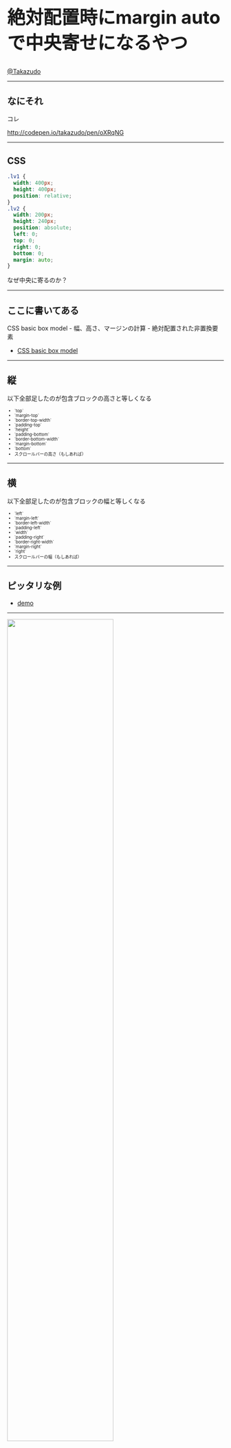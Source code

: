 <h1 style="line-height:1.4;font-size:3em">絶対配置時にmargin autoで中央寄せになるやつ</h1>

<p style="margin-bottom:0;padding-bottom:0"><a href="https://twitter.com/Takazudo">@Takazudo</a></p>

----

## なにそれ

コレ

http://codepen.io/takazudo/pen/oXRqNG

----

## CSS

```css
.lv1 {
  width: 400px;
  height: 400px;
  position: relative;
}
.lv2 {
  width: 200px;
  height: 240px;
  position: absolute;
  left: 0;
  top: 0;
  right: 0;
  bottom: 0;
  margin: auto;
}
```

なぜ中央に寄るのか？

----

## ここに書いてある

CSS basic box model - 幅、高さ、マージンの計算 - 絶対配置された非置換要素

* [CSS basic box model](http://www.w3.org/TR/css3-box/#abs-non-replaced-width)

----

## 縦

以下全部足したのが包含ブロックの高さと等しくなる

<ul style="font-size:.7em">
<li>`top`</li>
<li>`margin-top`</li>
<li>`border-top-width`</li>
<li>`padding-top`</li>
<li>`height`</li>
<li>`padding-bottom`</li>
<li>`border-bottom-width`</li>
<li>`margin-bottom`</li>
<li>`bottom`</li>
<li>スクロールバーの高さ（もしあれば）</li>
</ul>

----

## 横

以下全部足したのが包含ブロックの幅と等しくなる

<ul style="font-size:.7em">
<li>`left`</li>
<li>`margin-left`</li>
<li>`border-left-width`</li>
<li>`padding-left`</li>
<li>`width`</li>
<li>`padding-right`</li>
<li>`border-right-width`</li>
<li>`margin-right`</li>
<li>`right`</li>
<li>スクロールバーの幅（もしあれば）</li>
</ul>

----

## ピッタリな例

* [demo](http://codepen.io/takazudo/pen/NqVYyW)

---

<img style="width:70%" src="myAdditions/imgs/auto.png" class="x-nodeco">

---

<img style="width:70%" src="myAdditions/imgs/auto_2.png" class="x-nodeco">

----

## 飛び出てる例

* [demo](http://codepen.io/takazudo/pen/eNaMVg)

---

<img style="width:65%" src="myAdditions/imgs/auto_3.png" class="x-nodeco">

----

## 上下左右marginがauto

* [demo](http://codepen.io/takazudo/pen/oXRqNG)

---

<img style="width:70%" src="myAdditions/imgs/auto_4.png" class="x-nodeco">

`top`、`bottom`は`0`

---

<img style="width:70%" src="myAdditions/imgs/auto_5.png" class="x-nodeco">

`left`、`right`は`0`

----

## top, bottomが0以外の場合

---

<img style="width:70%" src="myAdditions/imgs/auto_6.png" class="x-nodeco">

----

## left, rightが0以外の場合

---

<img style="width:70%" src="myAdditions/imgs/auto_7.png" class="x-nodeco">

----

## `auto`奥が深かった

## おわり



